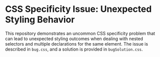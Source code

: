 # CSS Specificity Issue: Unexpected Styling Behavior

This repository demonstrates an uncommon CSS specificity problem that can lead to unexpected styling outcomes when dealing with nested selectors and multiple declarations for the same element. The issue is described in `bug.css`, and a solution is provided in `bugSolution.css`.